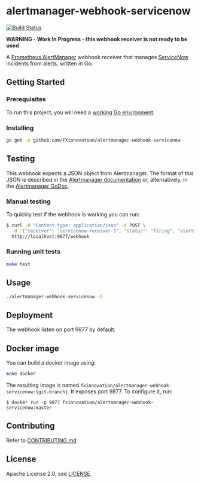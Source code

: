 # alertmanager-webhook-servicenow
[![Build Status](https://travis-ci.org/FXinnovation/alertmanager-webhook-servicenow.svg?branch=master)](https://travis-ci.org/FXinnovation/alertmanager-webhook-servicenow)

**WARNING - Work In Progress - this webhook receiver is not ready to be used** 

A [Prometheus AlertManager](https://github.com/prometheus/alertmanager) webhook receiver that manages [ServiceNow](https://www.servicenow.com) incidents from alerts, written in Go.


## Getting Started

### Prerequisites

To run this project, you will need a [working Go environment](https://golang.org/doc/install).

### Installing

```bash
go get -u github.com/FXinnovation/alertmanager-webhook-servicenow
```

## Testing

This webhook expects a JSON object from Alertmanager. The format of this JSON is described in the [Alertmanager documentation](https://prometheus.io/docs/alerting/configuration/#<webhook_config>) or, alternatively, in the [Alertmanager GoDoc](https://godoc.org/github.com/prometheus/alertmanager/template#Data).

### Manual testing
To quickly test if the webhook is working you can run:

```bash
$ curl -H "Content-type: application/json" -X POST \
  -d '{"receiver": "servicenow-receiver-1", "status": "firing", "alerts": [{"status": "firing", "labels": {"alertname": "TestAlert", "key": "value"} }], "groupLabels": {"alertname": "TestAlert"}}' \
  http://localhost:9877/webhook
```

### Running unit tests
```bash
make test
```

## Usage

```bash
./alertmanager-webhook-servicenow -h
```

## Deployment

The webhook listen on port 9877 by default.

## Docker image

You can build a docker image using:
```bash
make docker
```
The resulting image is named `fxinnovation/alertmanager-webhook-servicenow:{git-branch}`.
It exposes port 9877. To configure it, run:
```
$ docker run -p 9877 fxinnovation/alertmanager-webhook-servicenow:master
```

## Contributing

Refer to [CONTRIBUTING.md](https://github.com/FXinnovation/alertmanager-webhook-servicenow/blob/master/CONTRIBUTING.md).

## License

Apache License 2.0, see [LICENSE](https://github.com/FXinnovation/alertmanager-webhook-servicenow/blob/master/LICENSE).
